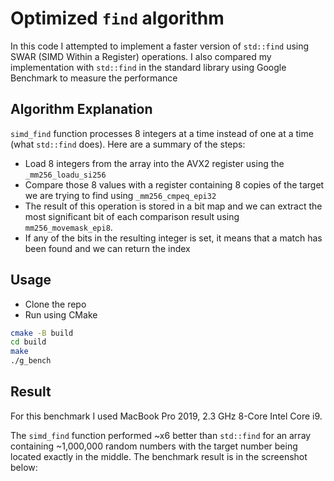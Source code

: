 # Optimized `find` algorithm

In this code I attempted to implement a faster version of `std::find` using SWAR (SIMD Within a Register) operations. I also compared my implementation with `std::find` in the standard library using Google Benchmark to measure the performance

## Algorithm Explanation

`simd_find` function processes 8 integers at a time instead of one at a time (what `std::find` does). Here are a summary of the steps:
- Load 8 integers from the array into the AVX2 register using the `_mm256_loadu_si256`
- Compare those 8 values with a register containing 8 copies of the target we are trying to find using `_mm256_cmpeq_epi32`
- The result of this operation is stored in a bit map and we can extract the most significant bit of each comparison result using `mm256_movemask_epi8`.
- If any of the bits in the resulting integer is set, it means that a match has been found and we can return the index

## Usage

- Clone the repo
- Run using CMake
```sh
cmake -B build
cd build
make
./g_bench
```

## Result

For this benchmark I used MacBook Pro 2019, 2.3 GHz 8-Core Intel Core i9.

The `simd_find` function performed ~x6 better than `std::find` for an array containing ~1,000,000 random numbers with the target number being located exactly in the middle. The benchmark result is in the screenshot below:
